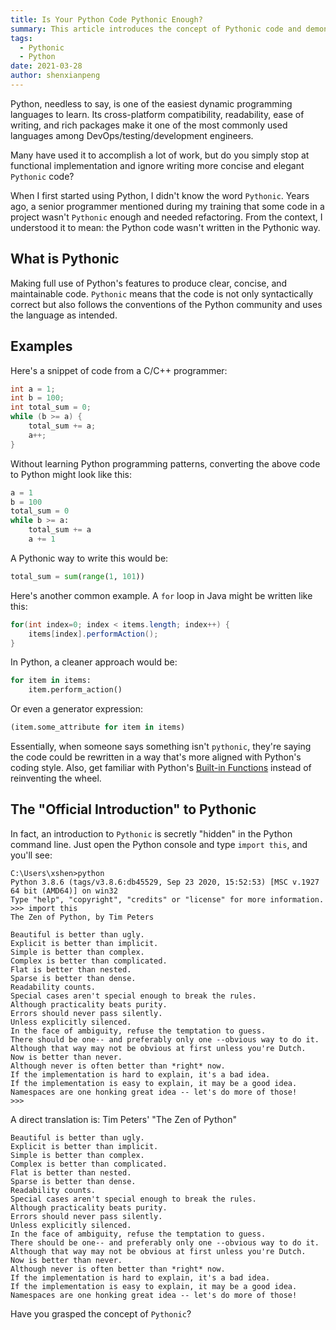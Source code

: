 ```yaml
---
title: Is Your Python Code Pythonic Enough?
summary: This article introduces the concept of Pythonic code and demonstrates through examples how to write more concise and elegant Python code, helping developers improve code quality and readability.
tags:
  - Pythonic
  - Python
date: 2021-03-28
author: shenxianpeng
---
```


Python, needless to say, is one of the easiest dynamic programming languages to learn.  Its cross-platform compatibility, readability, ease of writing, and rich packages make it one of the most commonly used languages among DevOps/testing/development engineers.

Many have used it to accomplish a lot of work, but do you simply stop at functional implementation and ignore writing more concise and elegant `Pythonic` code?

When I first started using Python, I didn't know the word `Pythonic`.  Years ago, a senior programmer mentioned during my training that some code in a project wasn't `Pythonic` enough and needed refactoring.  From the context, I understood it to mean: the Python code wasn't written in the Pythonic way.


## What is Pythonic

Making full use of Python's features to produce clear, concise, and maintainable code. `Pythonic` means that the code is not only syntactically correct but also follows the conventions of the Python community and uses the language as intended.

## Examples

Here's a snippet of code from a C/C++ programmer:

```c
int a = 1;
int b = 100;
int total_sum = 0;
while (b >= a) {
    total_sum += a;
    a++;
}
```

Without learning Python programming patterns, converting the above code to Python might look like this:

```python
a = 1
b = 100
total_sum = 0
while b >= a:
    total_sum += a
    a += 1
```

A Pythonic way to write this would be:

```python
total_sum = sum(range(1, 101))
```

Here's another common example.  A `for` loop in Java might be written like this:

```java
for(int index=0; index < items.length; index++) {
    items[index].performAction();
}
```

In Python, a cleaner approach would be:

```python
for item in items:
    item.perform_action()
```

Or even a generator expression:

```python
(item.some_attribute for item in items)
```

Essentially, when someone says something isn't `pythonic`, they're saying the code could be rewritten in a way that's more aligned with Python's coding style.
Also, get familiar with Python's [Built-in Functions](https://docs.python.org/3/library/functions.html) instead of reinventing the wheel.


## The "Official Introduction" to Pythonic

In fact, an introduction to `Pythonic` is secretly "hidden" in the Python command line.  Just open the Python console and type `import this`, and you'll see:

```text
C:\Users\xshen>python
Python 3.8.6 (tags/v3.8.6:db45529, Sep 23 2020, 15:52:53) [MSC v.1927 64 bit (AMD64)] on win32
Type "help", "copyright", "credits" or "license" for more information.
>>> import this
The Zen of Python, by Tim Peters

Beautiful is better than ugly.
Explicit is better than implicit.
Simple is better than complex.
Complex is better than complicated.
Flat is better than nested.
Sparse is better than dense.
Readability counts.
Special cases aren't special enough to break the rules.
Although practicality beats purity.
Errors should never pass silently.
Unless explicitly silenced.
In the face of ambiguity, refuse the temptation to guess.
There should be one-- and preferably only one --obvious way to do it.
Although that way may not be obvious at first unless you're Dutch.
Now is better than never.
Although never is often better than *right* now.
If the implementation is hard to explain, it's a bad idea.
If the implementation is easy to explain, it may be a good idea.
Namespaces are one honking great idea -- let's do more of those!
>>>
```

A direct translation is: Tim Peters' "The Zen of Python"

```text
Beautiful is better than ugly.
Explicit is better than implicit.
Simple is better than complex.
Complex is better than complicated.
Flat is better than nested.
Sparse is better than dense.
Readability counts.
Special cases aren't special enough to break the rules.
Although practicality beats purity.
Errors should never pass silently.
Unless explicitly silenced.
In the face of ambiguity, refuse the temptation to guess.
There should be one-- and preferably only one --obvious way to do it.
Although that way may not be obvious at first unless you're Dutch.
Now is better than never.
Although never is often better than *right* now.
If the implementation is hard to explain, it's a bad idea.
If the implementation is easy to explain, it may be a good idea.
Namespaces are one honking great idea -- let's do more of those!
```

Have you grasped the concept of `Pythonic`?